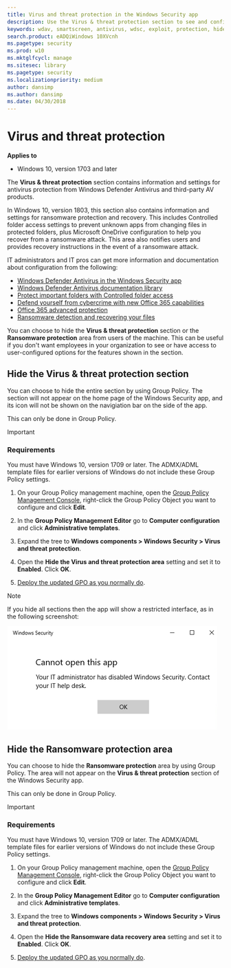 ```yaml
---
title: Virus and threat protection in the Windows Security app
description: Use the Virus & threat protection section to see and configure Windows Defender Antivirus, Controlled folder access, and 3rd-party AV products.
keywords: wdav, smartscreen, antivirus, wdsc, exploit, protection, hide
search.product: eADQiWindows 10XVcnh
ms.pagetype: security
ms.prod: w10
ms.mktglfcycl: manage
ms.sitesec: library
ms.pagetype: security
ms.localizationpriority: medium
author: dansimp
ms.author: dansimp
ms.date: 04/30/2018
---
```



# Virus and threat protection

**Applies to**

- Windows 10, version 1703 and later


The **Virus & threat protection** section contains information and settings for antivirus protection from Windows Defender Antivirus and third-party AV products.

In Windows 10, version 1803, this section also contains information and settings for ransomware protection and recovery. This includes Controlled folder access settings to prevent unknown apps from changing files in protected folders, plus Microsoft OneDrive configuration to help you recover from a ransomware attack. This area also notifies users and provides recovery instructions in the event of a ransomware attack.

IT administrators and IT pros can get more information and documentation about configuration from the following:

- [Windows Defender Antivirus in the Windows Security app](../windows-defender-antivirus/windows-defender-security-center-antivirus.md)
- [Windows Defender Antivirus documentation library](../windows-defender-antivirus/windows-defender-antivirus-in-windows-10.md)
- [Protect important folders with Controlled folder access](https://docs.microsoft.com/windows/security/threat-protection/windows-defender-exploit-guard/controlled-folders-exploit-guard)
- [Defend yourself from cybercrime with new Office 365 capabilities](https://blogs.office.com/en-us/2018/04/05/defend-yourself-from-cybercrime-with-new-office-365-capabilities/)
- [Office 365 advanced protection](https://support.office.com/en-us/article/office-365-advanced-protection-82e72640-39be-4dc7-8efd-740fb289123a)
- [Ransomware detection and recovering your files](https://support.office.com/en-us/article/ransomware-detection-and-recovering-your-files-0d90ec50-6bfd-40f4-acc7-b8c12c73637f?ui=en-US&rs=en-US&ad=US)

You can choose to hide the **Virus & threat protection** section or the **Ransomware protection** area from users of the machine. This can be useful if you don't want employees in your organization to see or have access to user-configured options for the features shown in the section.


## Hide the Virus & threat protection section

You can choose to hide the entire section by using Group Policy. The section will not appear on the home page of the Windows Security app, and its icon will not be shown on the navigiation bar on the side of the app.

This can only be done in Group Policy.

>[!IMPORTANT]
>### Requirements
>
>You must have Windows 10, version 1709 or later. The ADMX/ADML template files for earlier versions of Windows do not include these Group Policy settings. 

1.  On your Group Policy management machine, open the [Group Policy Management Console](https://technet.microsoft.com/library/cc731212.aspx), right-click the Group Policy Object you want to configure and click **Edit**.

3.  In the **Group Policy Management Editor** go to **Computer configuration** and click **Administrative templates**.

5.  Expand the tree to **Windows components > Windows Security > Virus and threat protection**.

6.  Open the **Hide the Virus and threat protection area** setting and set it to **Enabled**. Click **OK**.

7. [Deploy the updated GPO as you normally do](https://msdn.microsoft.com/library/ee663280(v=vs.85).aspx). 

>[!NOTE]
>If you hide all sections then the app will show a restricted interface, as in the following screenshot:
>  
>![Windows Security app with all sections hidden by Group Policy](images/wdsc-all-hide.png)

## Hide the Ransomware protection area

You can choose to hide the **Ransomware protection** area by using Group Policy. The area will not appear on the **Virus & threat protection** section of the Windows Security app.

This can only be done in Group Policy.

>[!IMPORTANT]
>### Requirements
>
>You must have Windows 10, version 1709 or later. The ADMX/ADML template files for earlier versions of Windows do not include these Group Policy settings. 

1.  On your Group Policy management machine, open the [Group Policy Management Console](https://technet.microsoft.com/library/cc731212.aspx), right-click the Group Policy Object you want to configure and click **Edit**.

3.  In the **Group Policy Management Editor** go to **Computer configuration** and click **Administrative templates**.

5.  Expand the tree to **Windows components > Windows Security > Virus and threat protection**.

6.  Open the **Hide the Ransomware data recovery area** setting and set it to **Enabled**. Click **OK**.

7. [Deploy the updated GPO as you normally do](https://msdn.microsoft.com/library/ee663280(v=vs.85).aspx). 
